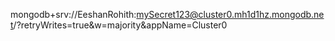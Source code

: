 mongodb+srv://EeshanRohith:mySecret123@cluster0.mh1d1hz.mongodb.net/?retryWrites=true&w=majority&appName=Cluster0